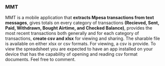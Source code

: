 ### MMT
MMT is a mobile application that **extracts Mpesa transactions from text messages**, gives totals on every category of transactions **(Recieved, Sent, Paid, Withdrawn, Bought Airtime, and Checked Balance)**,
 provides the most recent transactions both generally and for each category of transactions, **create csv and xlsx** for viewing and sharing. 
 The sharable file is available on either xlsx or csv formats. 
 For viewing, a csv is provide. To view the spreadsheet you are expected to have an app installed on your device that has the capability of opening and reading csv format documents.
 Feel free to comment.

